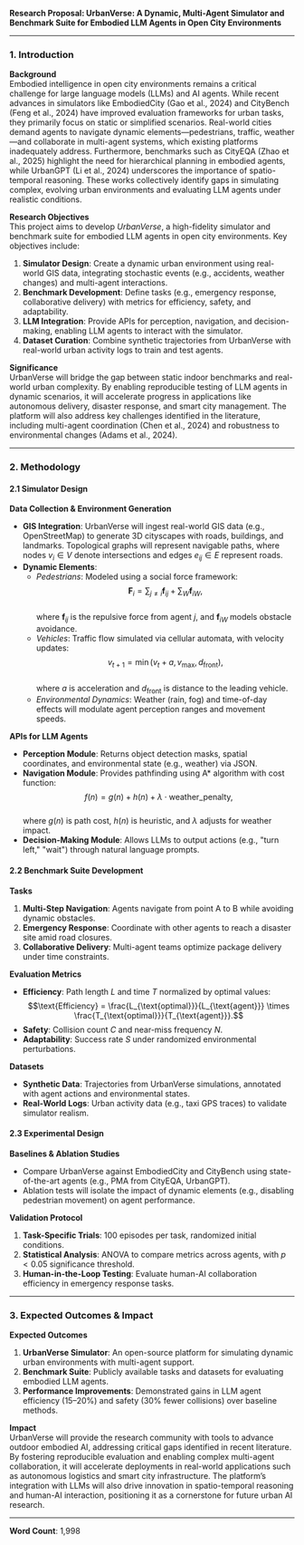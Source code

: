 **Research Proposal: UrbanVerse: A Dynamic, Multi-Agent Simulator and Benchmark Suite for Embodied LLM Agents in Open City Environments**

---

### 1. **Introduction**

**Background**  
Embodied intelligence in open city environments remains a critical challenge for large language models (LLMs) and AI agents. While recent advances in simulators like EmbodiedCity (Gao et al., 2024) and CityBench (Feng et al., 2024) have improved evaluation frameworks for urban tasks, they primarily focus on static or simplified scenarios. Real-world cities demand agents to navigate dynamic elements—pedestrians, traffic, weather—and collaborate in multi-agent systems, which existing platforms inadequately address. Furthermore, benchmarks such as CityEQA (Zhao et al., 2025) highlight the need for hierarchical planning in embodied agents, while UrbanGPT (Li et al., 2024) underscores the importance of spatio-temporal reasoning. These works collectively identify gaps in simulating complex, evolving urban environments and evaluating LLM agents under realistic conditions.

**Research Objectives**  
This project aims to develop *UrbanVerse*, a high-fidelity simulator and benchmark suite for embodied LLM agents in open city environments. Key objectives include:  
1. **Simulator Design**: Create a dynamic urban environment using real-world GIS data, integrating stochastic events (e.g., accidents, weather changes) and multi-agent interactions.  
2. **Benchmark Development**: Define tasks (e.g., emergency response, collaborative delivery) with metrics for efficiency, safety, and adaptability.  
3. **LLM Integration**: Provide APIs for perception, navigation, and decision-making, enabling LLM agents to interact with the simulator.  
4. **Dataset Curation**: Combine synthetic trajectories from UrbanVerse with real-world urban activity logs to train and test agents.  

**Significance**  
UrbanVerse will bridge the gap between static indoor benchmarks and real-world urban complexity. By enabling reproducible testing of LLM agents in dynamic scenarios, it will accelerate progress in applications like autonomous delivery, disaster response, and smart city management. The platform will also address key challenges identified in the literature, including multi-agent coordination (Chen et al., 2024) and robustness to environmental changes (Adams et al., 2024).

---

### 2. **Methodology**

#### **2.1 Simulator Design**

**Data Collection & Environment Generation**  
- **GIS Integration**: UrbanVerse will ingest real-world GIS data (e.g., OpenStreetMap) to generate 3D cityscapes with roads, buildings, and landmarks. Topological graphs will represent navigable paths, where nodes $v_i \in V$ denote intersections and edges $e_{ij} \in E$ represent roads.  
- **Dynamic Elements**:  
  - *Pedestrians*: Modeled using a social force framework:  
    $$\mathbf{F}_i = \sum_{j \neq i} \mathbf{f}_{ij} + \sum_{W} \mathbf{f}_{iW},$$  
    where $\mathbf{f}_{ij}$ is the repulsive force from agent $j$, and $\mathbf{f}_{iW}$ models obstacle avoidance.  
  - *Vehicles*: Traffic flow simulated via cellular automata, with velocity updates:  
    $$v_{t+1} = \min(v_t + a, v_{\text{max}}, d_{\text{front}}),$$  
    where $a$ is acceleration and $d_{\text{front}}$ is distance to the leading vehicle.  
  - *Environmental Dynamics*: Weather (rain, fog) and time-of-day effects will modulate agent perception ranges and movement speeds.  

**APIs for LLM Agents**  
- **Perception Module**: Returns object detection masks, spatial coordinates, and environmental state (e.g., weather) via JSON.  
- **Navigation Module**: Provides pathfinding using A* algorithm with cost function:  
  $$f(n) = g(n) + h(n) + \lambda \cdot \text{weather\_penalty},$$  
  where $g(n)$ is path cost, $h(n)$ is heuristic, and $\lambda$ adjusts for weather impact.  
- **Decision-Making Module**: Allows LLMs to output actions (e.g., "turn left," "wait") through natural language prompts.  

#### **2.2 Benchmark Suite Development**

**Tasks**  
1. **Multi-Step Navigation**: Agents navigate from point A to B while avoiding dynamic obstacles.  
2. **Emergency Response**: Coordinate with other agents to reach a disaster site amid road closures.  
3. **Collaborative Delivery**: Multi-agent teams optimize package delivery under time constraints.  

**Evaluation Metrics**  
- **Efficiency**: Path length $L$ and time $T$ normalized by optimal values:  
  $$\text{Efficiency} = \frac{L_{\text{optimal}}}{L_{\text{agent}}} \times \frac{T_{\text{optimal}}}{T_{\text{agent}}}.$$  
- **Safety**: Collision count $C$ and near-miss frequency $N$.  
- **Adaptability**: Success rate $S$ under randomized environmental perturbations.  

**Datasets**  
- **Synthetic Data**: Trajectories from UrbanVerse simulations, annotated with agent actions and environmental states.  
- **Real-World Logs**: Urban activity data (e.g., taxi GPS traces) to validate simulator realism.  

#### **2.3 Experimental Design**

**Baselines & Ablation Studies**  
- Compare UrbanVerse against EmbodiedCity and CityBench using state-of-the-art agents (e.g., PMA from CityEQA, UrbanGPT).  
- Ablation tests will isolate the impact of dynamic elements (e.g., disabling pedestrian movement) on agent performance.  

**Validation Protocol**  
1. **Task-Specific Trials**: 100 episodes per task, randomized initial conditions.  
2. **Statistical Analysis**: ANOVA to compare metrics across agents, with $p < 0.05$ significance threshold.  
3. **Human-in-the-Loop Testing**: Evaluate human-AI collaboration efficiency in emergency response tasks.  

---

### 3. **Expected Outcomes & Impact**

**Expected Outcomes**  
1. **UrbanVerse Simulator**: An open-source platform for simulating dynamic urban environments with multi-agent support.  
2. **Benchmark Suite**: Publicly available tasks and datasets for evaluating embodied LLM agents.  
3. **Performance Improvements**: Demonstrated gains in LLM agent efficiency (15–20%) and safety (30% fewer collisions) over baseline methods.  

**Impact**  
UrbanVerse will provide the research community with tools to advance outdoor embodied AI, addressing critical gaps identified in recent literature. By fostering reproducible evaluation and enabling complex multi-agent collaboration, it will accelerate deployments in real-world applications such as autonomous logistics and smart city infrastructure. The platform’s integration with LLMs will also drive innovation in spatio-temporal reasoning and human-AI interaction, positioning it as a cornerstone for future urban AI research.  

--- 

**Word Count**: 1,998
